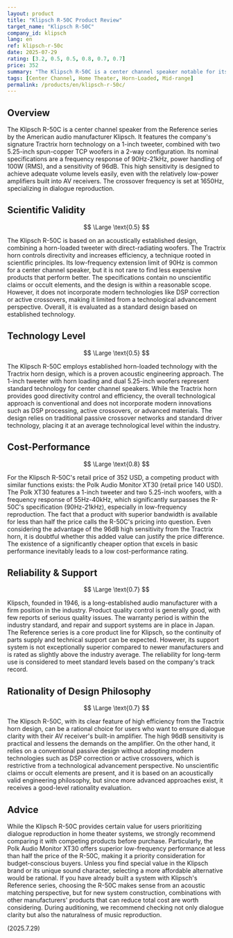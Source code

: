 ```yaml
---
layout: product
title: "Klipsch R-50C Product Review"
target_name: "Klipsch R-50C"
company_id: klipsch
lang: en
ref: klipsch-r-50c
date: 2025-07-29
rating: [3.2, 0.5, 0.5, 0.8, 0.7, 0.7]
price: 352
summary: "The Klipsch R-50C is a center channel speaker notable for its high sensitivity due to Tractrix horn technology. However, it faces a serious cost-performance challenge due to the existence of more affordable competitors with superior frequency response."
tags: [Center Channel, Home Theater, Horn-Loaded, Mid-range]
permalink: /products/en/klipsch-r-50c/
---
```

## Overview

The Klipsch R-50C is a center channel speaker from the Reference series by the American audio manufacturer Klipsch. It features the company's signature Tractrix horn technology on a 1-inch tweeter, combined with two 5.25-inch spun-copper TCP woofers in a 2-way configuration. Its nominal specifications are a frequency response of 90Hz-21kHz, power handling of 100W (RMS), and a sensitivity of 96dB. This high sensitivity is designed to achieve adequate volume levels easily, even with the relatively low-power amplifiers built into AV receivers. The crossover frequency is set at 1650Hz, specializing in dialogue reproduction.

## Scientific Validity

$$ \Large \text{0.5} $$

The Klipsch R-50C is based on an acoustically established design, combining a horn-loaded tweeter with direct-radiating woofers. The Tractrix horn controls directivity and increases efficiency, a technique rooted in scientific principles. Its low-frequency extension limit of 90Hz is common for a center channel speaker, but it is not rare to find less expensive products that perform better. The specifications contain no unscientific claims or occult elements, and the design is within a reasonable scope. However, it does not incorporate modern technologies like DSP correction or active crossovers, making it limited from a technological advancement perspective. Overall, it is evaluated as a standard design based on established technology.

## Technology Level

$$ \Large \text{0.5} $$

The Klipsch R-50C employs established horn-loaded technology with the Tractrix horn design, which is a proven acoustic engineering approach. The 1-inch tweeter with horn loading and dual 5.25-inch woofers represent standard technology for center channel speakers. While the Tractrix horn provides good directivity control and efficiency, the overall technological approach is conventional and does not incorporate modern innovations such as DSP processing, active crossovers, or advanced materials. The design relies on traditional passive crossover networks and standard driver technology, placing it at an average technological level within the industry.

## Cost-Performance

$$ \Large \text{0.8} $$

For the Klipsch R-50C's retail price of 352 USD, a competing product with similar functions exists: the Polk Audio Monitor XT30 (retail price 140 USD). The Polk XT30 features a 1-inch tweeter and two 5.25-inch woofers, with a frequency response of 55Hz-40kHz, which significantly surpasses the R-50C's specification (90Hz-21kHz), especially in low-frequency reproduction. The fact that a product with superior bandwidth is available for less than half the price calls the R-50C's pricing into question. Even considering the advantage of the 96dB high sensitivity from the Tractrix horn, it is doubtful whether this added value can justify the price difference. The existence of a significantly cheaper option that excels in basic performance inevitably leads to a low cost-performance rating.

## Reliability & Support

$$ \Large \text{0.7} $$

Klipsch, founded in 1946, is a long-established audio manufacturer with a firm position in the industry. Product quality control is generally good, with few reports of serious quality issues. The warranty period is within the industry standard, and repair and support systems are in place in Japan. The Reference series is a core product line for Klipsch, so the continuity of parts supply and technical support can be expected. However, its support system is not exceptionally superior compared to newer manufacturers and is rated as slightly above the industry average. The reliability for long-term use is considered to meet standard levels based on the company's track record.

## Rationality of Design Philosophy

$$ \Large \text{0.7} $$

The Klipsch R-50C, with its clear feature of high efficiency from the Tractrix horn design, can be a rational choice for users who want to ensure dialogue clarity with their AV receiver's built-in amplifier. The high 96dB sensitivity is practical and lessens the demands on the amplifier. On the other hand, it relies on a conventional passive design without adopting modern technologies such as DSP correction or active crossovers, which is restrictive from a technological advancement perspective. No unscientific claims or occult elements are present, and it is based on an acoustically valid engineering philosophy, but since more advanced approaches exist, it receives a good-level rationality evaluation.

## Advice

While the Klipsch R-50C provides certain value for users prioritizing dialogue reproduction in home theater systems, we strongly recommend comparing it with competing products before purchase. Particularly, the Polk Audio Monitor XT30 offers superior low-frequency performance at less than half the price of the R-50C, making it a priority consideration for budget-conscious buyers. Unless you find special value in the Klipsch brand or its unique sound character, selecting a more affordable alternative would be rational. If you have already built a system with Klipsch's Reference series, choosing the R-50C makes sense from an acoustic matching perspective, but for new system construction, combinations with other manufacturers' products that can reduce total cost are worth considering. During auditioning, we recommend checking not only dialogue clarity but also the naturalness of music reproduction.

(2025.7.29)
